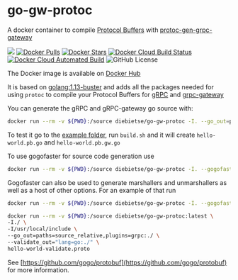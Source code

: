 # go-gw-protoc

A docker container to compile [Protocol Buffers][protobufs] with [protoc-gen-grpc-gateway][grpc-gateway]

[![](https://images.microbadger.com/badges/image/diebietse/go-gw-protoc.svg)](https://microbadger.com/images/diebietse/go-gw-protoc "Get your own version badge on microbadger.com")
[![Docker Pulls](https://img.shields.io/docker/pulls/diebietse/go-gw-protoc.svg)][docker-hub]
[![Docker Stars](https://img.shields.io/docker/stars/diebietse/go-gw-protoc.svg)][docker-hub]
[![Docker Cloud Build Status](https://img.shields.io/docker/cloud/build/diebietse/go-gw-protoc.svg)][docker-hub]
[![Docker Cloud Automated Build](https://img.shields.io/docker/cloud/automated/diebietse/go-gw-protoc.svg)][docker-hub]
![GitHub License](https://img.shields.io/github/license/diebietse/go-gw-protoc.svg)

The Docker image is available on [Docker Hub][docker-hub]

It is based on [golang:1.13-buster][golang] and adds all the packages needed for using `protoc` to compile your Protocol Buffers for [gRPC][grpc] and [grpc-gateway][grpc-gateway]

You can generate the gRPC and gRPC-gateway go source with:

```bash
docker run --rm -v ${PWD}:/source diebietse/go-gw-protoc -I. --go_out=plugins=grpc:. --grpc-gateway_out=logtostderr=true:. hello-world.proto
```

To test it go to the [example folder][example], run `build.sh` and it will create `hello-world.pb.go` and `hello-world.pb.gw.go`

To use gogofaster for source code generation use

```bash
docker run --rm -v ${PWD}:/source diebietse/go-gw-protoc -I. --gogofaster_out=plugins=grpc:. --grpc-gateway_out=logtostderr=true:. hello-world.proto
```

Gogofaster can also be used to generate marshallers and unmarshallers as well as a host of other options. For an example of that run

```bash
docker run --rm -v ${PWD}:/source diebietse/go-gw-protoc -I. --gogofaster_out=plugins=grpc:. --grpc-gateway_out=logtostderr=true:. hello-worldgogo.proto
```

``` bash
docker run --rm -v ${PWD}:/source diebietse/go-gw-protoc:latest \
-I./ \
-I/usr/local/include \
--go_out=paths=source_relative,plugins=grpc:./ \
--validate_out="lang=go:./" \
hello-world-validate.proto
```

See [https://github.com/gogo/protobuf](https://github.com/gogo/protobuf) for more information.

[protobufs]: https://github.com/protocolbuffers/protobuf
[grpc-gateway]: https://github.com/grpc-ecosystem/grpc-gateway
[docker-hub]: https://hub.docker.com/r/diebietse/go-gw-protoc
[golang]: https://github.com/docker-library/golang/blob/f30f0428221b94c7dcb414ebdcea83106df20897/1.13/buster/Dockerfile
[grpc]: https://github.com/grpc
[example]: ./example
